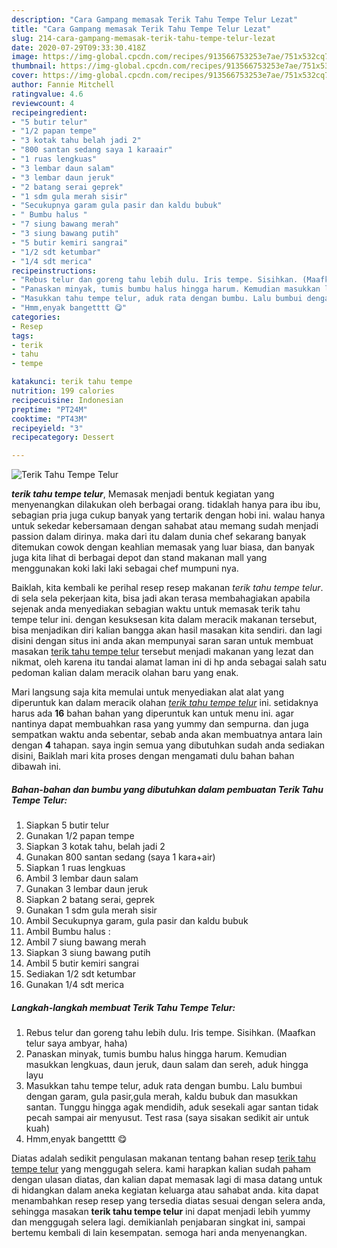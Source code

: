 ```yaml
---
description: "Cara Gampang memasak Terik Tahu Tempe Telur Lezat"
title: "Cara Gampang memasak Terik Tahu Tempe Telur Lezat"
slug: 214-cara-gampang-memasak-terik-tahu-tempe-telur-lezat
date: 2020-07-29T09:33:30.418Z
image: https://img-global.cpcdn.com/recipes/913566753253e7ae/751x532cq70/terik-tahu-tempe-telur-foto-resep-utama.jpg
thumbnail: https://img-global.cpcdn.com/recipes/913566753253e7ae/751x532cq70/terik-tahu-tempe-telur-foto-resep-utama.jpg
cover: https://img-global.cpcdn.com/recipes/913566753253e7ae/751x532cq70/terik-tahu-tempe-telur-foto-resep-utama.jpg
author: Fannie Mitchell
ratingvalue: 4.6
reviewcount: 4
recipeingredient:
- "5 butir telur"
- "1/2 papan tempe"
- "3 kotak tahu belah jadi 2"
- "800 santan sedang saya 1 karaair"
- "1 ruas lengkuas"
- "3 lembar daun salam"
- "3 lembar daun jeruk"
- "2 batang serai geprek"
- "1 sdm gula merah sisir"
- "Secukupnya garam gula pasir dan kaldu bubuk"
- " Bumbu halus "
- "7 siung bawang merah"
- "3 siung bawang putih"
- "5 butir kemiri sangrai"
- "1/2 sdt ketumbar"
- "1/4 sdt merica"
recipeinstructions:
- "Rebus telur dan goreng tahu lebih dulu. Iris tempe. Sisihkan. (Maafkan telur saya ambyar, haha)"
- "Panaskan minyak, tumis bumbu halus hingga harum. Kemudian masukkan lengkuas, daun jeruk, daun salam dan sereh, aduk hingga layu"
- "Masukkan tahu tempe telur, aduk rata dengan bumbu. Lalu bumbui dengan garam, gula pasir,gula merah, kaldu bubuk dan masukkan santan. Tunggu hingga agak mendidih, aduk sesekali agar santan tidak pecah sampai air menyusut. Test rasa (saya sisakan sedikit air untuk kuah)"
- "Hmm,enyak bangetttt 😋"
categories:
- Resep
tags:
- terik
- tahu
- tempe

katakunci: terik tahu tempe 
nutrition: 199 calories
recipecuisine: Indonesian
preptime: "PT24M"
cooktime: "PT43M"
recipeyield: "3"
recipecategory: Dessert

---
```



![Terik Tahu Tempe Telur](https://img-global.cpcdn.com/recipes/913566753253e7ae/751x532cq70/terik-tahu-tempe-telur-foto-resep-utama.jpg)

<b><i>terik tahu tempe telur</i></b>, Memasak menjadi bentuk kegiatan yang menyenangkan dilakukan oleh berbagai orang. tidaklah hanya para ibu ibu, sebagian pria juga cukup banyak yang tertarik dengan hobi ini. walau hanya untuk sekedar kebersamaan dengan sahabat atau memang sudah menjadi passion dalam dirinya. maka dari itu dalam dunia chef sekarang banyak ditemukan cowok dengan keahlian memasak yang luar biasa, dan banyak juga kita lihat di berbagai depot dan stand makanan mall yang menggunakan koki laki laki sebagai chef mumpuni nya.

Baiklah, kita kembali ke perihal resep resep makanan <i>terik tahu tempe telur</i>. di sela sela pekerjaan kita, bisa jadi akan terasa membahagiakan apabila sejenak anda menyediakan sebagian waktu untuk memasak terik tahu tempe telur ini. dengan kesuksesan kita dalam meracik makanan tersebut, bisa menjadikan diri kalian bangga akan hasil masakan kita sendiri. dan lagi disini dengan situs ini anda akan mempunyai saran saran untuk membuat masakan <u>terik tahu tempe telur</u> tersebut menjadi makanan yang lezat dan nikmat, oleh karena itu tandai alamat laman ini di hp anda sebagai salah satu pedoman kalian dalam meracik olahan baru yang enak.




Mari langsung saja kita memulai untuk menyediakan alat alat yang diperuntuk kan dalam meracik olahan <u><i>terik tahu tempe telur</i></u> ini. setidaknya harus ada <b>16</b> bahan bahan yang diperuntuk kan untuk menu ini. agar nantinya dapat membuahkan rasa yang yummy dan sempurna. dan juga sempatkan waktu anda sebentar, sebab anda akan membuatnya antara lain dengan <b>4</b> tahapan. saya ingin semua yang dibutuhkan sudah anda sediakan disini, Baiklah mari kita proses dengan mengamati dulu bahan bahan dibawah ini.

<!--inarticleads1-->

##### Bahan-bahan dan bumbu yang dibutuhkan dalam pembuatan Terik Tahu Tempe Telur:

1. Siapkan 5 butir telur
1. Gunakan 1/2 papan tempe
1. Siapkan 3 kotak tahu, belah jadi 2
1. Gunakan 800 santan sedang (saya 1 kara+air)
1. Siapkan 1 ruas lengkuas
1. Ambil 3 lembar daun salam
1. Gunakan 3 lembar daun jeruk
1. Siapkan 2 batang serai, geprek
1. Gunakan 1 sdm gula merah sisir
1. Ambil Secukupnya garam, gula pasir dan kaldu bubuk
1. Ambil  Bumbu halus :
1. Ambil 7 siung bawang merah
1. Siapkan 3 siung bawang putih
1. Ambil 5 butir kemiri sangrai
1. Sediakan 1/2 sdt ketumbar
1. Gunakan 1/4 sdt merica




<!--inarticleads2-->

##### Langkah-langkah membuat Terik Tahu Tempe Telur:

1. Rebus telur dan goreng tahu lebih dulu. Iris tempe. Sisihkan. (Maafkan telur saya ambyar, haha)
1. Panaskan minyak, tumis bumbu halus hingga harum. Kemudian masukkan lengkuas, daun jeruk, daun salam dan sereh, aduk hingga layu
1. Masukkan tahu tempe telur, aduk rata dengan bumbu. Lalu bumbui dengan garam, gula pasir,gula merah, kaldu bubuk dan masukkan santan. Tunggu hingga agak mendidih, aduk sesekali agar santan tidak pecah sampai air menyusut. Test rasa (saya sisakan sedikit air untuk kuah)
1. Hmm,enyak bangetttt 😋




Diatas adalah sedikit pengulasan makanan tentang bahan resep <u>terik tahu tempe telur</u> yang menggugah selera. kami harapkan kalian sudah paham dengan ulasan diatas, dan kalian dapat memasak lagi di masa datang untuk di hidangkan dalam aneka kegiatan keluarga atau sahabat anda. kita dapat menambahkan resep resep yang tersedia diatas sesuai dengan selera anda, sehingga masakan <b>terik tahu tempe telur</b> ini dapat menjadi lebih yummy dan menggugah selera lagi. demikianlah penjabaran singkat ini, sampai bertemu kembali di lain kesempatan. semoga hari anda menyenangkan.
